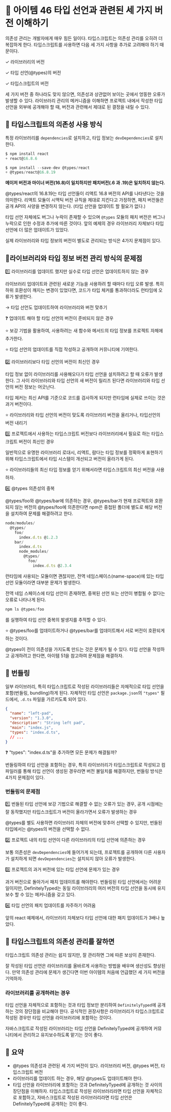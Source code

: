 # 📎 아이템 46 타입 선언과 관련된 세 가지 버전 이해하기

의존성 관리는 개발자에게 매우 힘든 일이다. 타입스크립트는 의존성 관리를 오히려 더 복잡하게 한다. 타입스크립트를 사용하면 다음 세 가지 사항을 추가로 고려해야 하기 때문이다.

✓ 라이브러리의 버전

✓ 타입 선언(@types)의 버전

✓ 타입스크립트의 버전

세 가지 버전 중 하나라도 맞지 않으면, 의존성과 상관없어 보이는 곳에서 엉뚱한 오류가 발생할 수 있다. 라이브러리 관리의 메커니즘을 이해하면 프로젝트 내에서 작성한 타입 선언을 외부에 공개해야 할 때, 버전과 관련해서 제대로 된 결정을 내릴 수 있다.

## 📍 타입스크립트의 의존성 사용 방식

특정 라이브러리를 `dependencies`로 설치하고, 타입 정보는 `devDependencies`로 설치한다.

```typescript
$ npm install react
+ react@16.8.6

$ npm install --save-dev @types/react
+ @types/react@16.8.19
```

**메이저 버전과 마이너 버전(16.8)이 일치하지만 패치버전(.6 과 .19)은 일치하지 않는다.**

@types/react의 16.8.19는 타입 선언들이 리액트 16.8 버전의 API를 나타낸다는 것을 의미한다. 리액트 모듈이 시맥틱 버전 규칙을 제대로 지킨다고 가정하면, 패치 버전들은 공개 API의 사양을 변경하지 않는다. (타입 선언을 업데이트 할 필요가 없다.)

타입 선언 자체에도 버그나 누락이 존재할 수 있으며 `@types` 모듈의 패치 버전은 버그나 누락으로 인한 수정과 추가에 따른 것이다. 앞의 예제의 경우 라이브러리 자체보다 타입 선언에 더 많은 업데이트가 있었다.

실제 라이브러리와 타입 정보의 버전이 별도로 관리되는 방식은 4가지 문제점이 있다.

## 📍라이브러리와 타입 정보 버전 관리 방식의 문제점

1️⃣ 라이브러리를 업데이트 했지만 실수로 타입 선언은 업데이트하지 않는 경우

라이브러리 업데이트와 관련된 새로운 기능을 사용하려 할 때마다 타입 오류 발생. 특히 하위 호환성이 깨지는 변경이 있었다면, 코드가 타입 체커를 통과하더라도 런타임에 오류가 발생한다.

→ 타입 선언도 업데이트하여 라이브러리와 버전 맞추기

❓ 업데이트 해야 할 타입 선언의 버전이 준비되지 않은 경우

⭐️ 보강 기법을 활용하여, 사용하려는 새 함수와 메서드의 타입 정보를 프로젝트 자체에 추가한다.&#x20;

⭐️ 타입 선언의 업데이트를 직접 작성하고 공개하여 커뮤니티에 기여한다.

2️⃣ 라이브러리보다 타입 선언의 버전이 최신인 경우

타입 정보 없이 라이브러리를 사용해오다가 타입 선언을 설치하려고 할 때 오류가 발생한다. 그 사이 라이브러리와 타입 선언의 새 버전이 릴리즈 된다면 라이브러리와 타입 선언의 버전 정보는 어긋난다.

타입 체커는 최신 API를 기준으로 코드를 검사하게 되지만 런타임에 실제로 쓰이는 것은 과거 버전이다.

⭐️ 라이브러리와 타입 선언의 버전이 맞도록 라이브러리 버전을 올리거나, 타입선언의 버전 내리기

3️⃣ 프로젝트에서 사용하는 타입스크립트 버전보다 라이브러리에서 필요로 하는 타입스크립트 버전이 최신인 경우

일반적으로 유명한 라이브러리 로대시, 리액트, 람다는 타입 정보를 정확하게 표현하기 위해 타입스크립트에서 타입 시스템이 개선되고 버전이 올라가게 된다.

⭐️ 라이브러리들의 최신 타입 정보를 얻기 위해서라면 타입스크립트의 최신 버전을 사용하자.

4️⃣ @types 의존성의 중복

@types/foo와 @types/bar에 의존하는 경우, @types/bar가 현재 프로젝트와 호환되지 않는 버전의 @types/foo에 의존한다면 npm은 중첩된 폴더에 별도로 해당 버전을 설치하여 문제를 해결하려고 한다.

```typescript
node/modules/
  @types/
    foo/
      index.d.ts @1.2.3
    bar/
      index.d.ts
      node_modules/
        @types/
          foo/
            index.d.ts @2.3.4
```

런타임에 사용되는 모듈이면 괜찮지만, 전역 네임스페이스(name-space)에 있는 타입 선언 모듈이라면 대부분 문제가 발생한다.

전역 네임 스페이스에 타입 선언이 존재하면, 중복된 선언 또는 선언이 병합될 수 없다는 오류로 나타나게 된다.

```typescript
npm ls @types/foo
```

를 실행하여 타입 선언 중복의 발생지를 추적할 수 있다.

⭐️ @types/foo를 업데이트하거나 @types/bar를 업데이트해서 서로 버전이 호환되게 하는 것이다.

@types이 전이 의존성을 가지도록 만드는 것은 문제가 될 수 있다. 타입 선언을 작성하고 공개하려고 한다면, 아이템 51을 참고하여 문제점을 해결하자.

## 📍 번들링

일부 라이브러리, 특히 타입스크립트로 작성된 라이브러리들은 자체적으로 타입 선언을 포함(번들링, bundling)하게 된다. 자체적인 타입 선언은 `package.json`의 `"types"` 필드에서, `.d.ts` 파일을 가르키도록 되어 있다.

```json
{
  "name": "left-pad",
  "version": "1.3.0",
  "description": "String left pad",
  "main": "index.js",
  "types": "index.d.ts",
  // ...
}
```

❓ "types": "index.d.ts"을 추가하면 모든 문제가 해결될까?

번들링하여 타입 선언을 포함하는 경우, 특히 라이브러리가 타입스크립트로 작성되고 컴파일러를 통해 타입 선언이 생성된 경우라면 버전 불일치를 해결하지만, 번들링 방식은 4가지 문제점이 있다.

### 번들링의 문제점

1️⃣ 번들된 타입 선언에 보강 기법으로 해결할 수 없는 오류가 있는 경우,  공개 시점에는 잘 동작했지만 타입스크립트가 버전이 올라가면서 오류가 발생하는 경우

@types를 별도 사용하면 라이브러리 자체의 버전에 맞추어 선택할 수 있지만, 번들된 타입에서는 @types의 버전을 선택할 수 없다.&#x20;

2️⃣ 프로젝트 내의 타입 선언이 다른 라이브러리의 타입 선언에 의존하는 경우

보통 의존성은 `devDependencies`에 들어가게 되는데, 프로젝트를 공개하여 다른 사용자가 설치하게 되면 `devDependencies`는 설치되지 않아 오류가 발생한다.

3️⃣ 프로젝트의 과거 버전에 있는 타입 선언에 문제가 있는 경우

과거 버전으로 돌아가서 패치 업데이트를 해야한다. 번들링된 타입 선언에서는 어려운 일이지만, DefinitelyTyped는 동일 라이브러리의 여러 버전의 타입 선언을 동시에 유지보수 할 수 있는 메커니즘을 갖고 있다.

4️⃣ 타입 선언의 패치 업데이트를 자주하기 어려움

앞의 react 예제에서, 라이브러리 자체보다 타입 선언에 대한 패치 업데이트가 3배나 높았다.

## 📍 타입스크립트의 의존성 관리를 잘하면

타입스크립트 의존성 관리는 쉽지 않지만, 잘 관리하면 그에 따른 보상이 존재한다.

잘 작성된 타입 선언은 라이브러리를 올바르게 사용하는 방법을 배우며 생산성도 향상된다. 만약 의존성 관리에 문제가 생긴다면 이번 아이템의 처음에 언급했던 세 가지 버전을 기억하자.

### 라이브러리를 공개하려는 경우

타입 선언을 자체적으로 포함하는 것과 타입 정보만 분리하여 `DefinitelyTyped`에 공개하는 것의 장단점을 비교해야 한다. 공식적인 권장사항은 라이브러리가 타입스크립트로 작성된 경우만 타입 선언을 라이브러리에 포함하는 것이다.

자바스크립트로 작성된 라이브러리는 타입 선언을 DefinitelyTyped에 공개하여 커뮤니티에서 관리하고 유지보수하도록 맡기는 것이 좋다.

## 📍 요약

* @types 의존성과 관련된 세 가지 버전이 있다. 라이브러리 버전, @types 버전, 타입스크립트 버전
* 라이브러리를 업데이트 하는 경우, 해당 @types도 업데이트해야 한다.
* 타입 선언을 라이브러리에 포함하는 것과 DefinitelyTyped에 공개하는 것 사이의 장단점을 이해하자. 타입스크립트로 작성된 라이브러리라면 타입 선언을 자체적으로 포함하고, 자바스크립트로 작성된 라이브러리라면 타입 선언은 DefinitelyTyped에 공개하는 것이 좋다.
